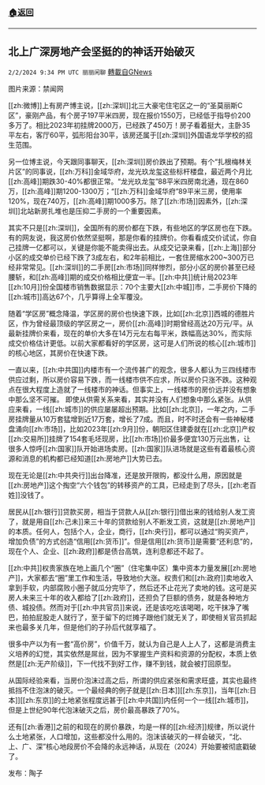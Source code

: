 ###  [:house:返回](README.md)
---


## 北上广深房地产会坚挺的的神话开始破灭
`2/2/2024 9:34 PM UTC 丽丽闲聊` [轉載自GNews](https://gnews.org/articles/2277663)

图片来源：禁闻网

[[zh:微博]]上有房产博主说，[[zh:深圳]]北三大豪宅住宅区之一的“圣莫丽斯C区”，豪刚产品，有个房子197平米四房，现在报价1550万，已经低于指导价200多万了。相比2023年初挂牌2000万，已经跌了450万！房子看着挺大，主卧35平左右，客厅60平，弧形阳台30平，该房还属于[[zh:深圳]]外国语龙华学校的招生范围。

另一位博主说，今天跟同事聊天，[[zh:深圳]]房价跌出了预期。有个“扎根梅林关片区”的同事说，[[zh:万科]]金域华府，龙光玖龙玺这些标杆楼盘，最近两个月比[[zh:高峰]]期跌30-40%都很正常。“龙光玖龙玺”88平米四房南北通，现在860万，[[zh:高峰]]期1200-1300万；“[[zh:万科]]金域华府”89平米三房，使用率120%，现在740万，[[zh:高峰]]期1000多万。除了[[zh:市场]]因素外，[[zh:深圳]]北站新房扎堆也是压抑二手房的一个重要因素。

其实不只是[[zh:深圳]]，全国所有的房价都在下跌，有些地区的学区房也在下跌。有的网友说，我这房价依然坚挺啊，那是你看的挂牌价。你看看成交价试试，你自己挂牌一亿都可以，关键是你能不能卖得出去。从成交记录来看，[[zh:上海]]部分小区的成交单价已经下跌了3成左右，和2年前相比，一套住房缩水200~300万已经非常常见。[[zh:深圳]]的二手房[[zh:市场]]同样惨烈，部分小区的房价甚至已经腰斩，和[[zh:高峰]]期的成交价格相比便宜一半。[[zh:中共]]统计局2023年[[zh:10月]]份全国楼市销售数据显示：70个主要大[[zh:中城]]市，二手房价下降的[[zh:城市]]高达67个，几乎算得上全军覆没。

随着“学区房”概念降温，学区房的房价也快速下跌，比如[[zh:北京]]西城的德胜片区，作为曾经最顶级的学区房之一，房价[[zh:高峰]]时期曾经高达20万元/平。从最新挂牌价来看，现在的单价大多在14万元左右每平米，跌幅高达30%，而实际成交价格估计更低。以前大家都看好的学区房，这可是人们所说的核心[[zh:城市]]的核心地区，其房价在快速下跌。

一直以来，[[zh:中共国]]内楼市有一个流传甚广的观念，很多人都认为三四线楼市供应过剩，所以房价容易下跌，而一线楼市供不应求，所以房价只涨不跌。这种观点在很大程度上造就了一线楼市的神话。但事实上，一线楼市的房价远并没有想象中那么坚不可摧。
即使从供需关系来看，其实并没有人们想象中那么紧张。从供应来看，一线[[zh:城市]]的供应屡屡超出预期。比如[[zh:北京]]，一年之内，二手房挂牌量从10万套猛增到近17万套，增长了7成。而且，时不时还会有一些神秘楼盘涌向[[zh:市场]]，比如2023年[[zh:9月]]份，朝阳区住建委就在[[zh:北京]]产权[[zh:交易所]]挂牌了154套毛坯现房，比[[zh:市场]]价最多便宜130万元出售，让很多人惊呼[[zh:国家]]队开始进场卖房。[[zh:国家]]队进场就是这些有着最核心资源和消息的机构都已经知道[[zh:房地产]]大势已去。

现在无论是[[zh:中共央行]]出台降准，还是放开限购，都没什么用，原因就是[[zh:房地产]]这个掏空“六个钱包”的转移资产的工具，已经走到了尽头，[[zh:老百姓]]没钱了。

居民从[[zh:银行]]贷款买房，相当于贷款人从[[zh:银行]]借出来的钱给别人发工资了，就是用自[[zh:己未]]来三十年的贷款给别人不断发工资，这就是[[zh:房地产]]的本质。任何人，包括个人，企业，商行，[[zh:央行]]，都可以通过“购买资产，增加负债”的方式创造“信用[[zh:货币]]”。但是信用[[zh:货币]]是需要“还利息”的，现在个人、企业、[[zh:政府]]都是债台高筑，连利息都还不起了。

[[zh:中共]]权贵家族在地上画几个“圈”（住宅集中区）集中资本力量发展[[zh:房地产]]，大家都去“圈”里工作和生活，导致地价大涨。权贵们和[[zh:政府]]卖地收入拿到手软，内部腐败小圈子就瓜分完毕了，然后还不止花光了卖地的钱。这可是买房人未来三十年的收入都给了[[zh:政府]]，还担负了巨额的债务，就是各种地方债、城投债。然而对于[[zh:中共官员]]来说，还是该吃吃该喝喝，吃干抹净了嘴巴，拍拍屁股走人就行了，至于留下的烂摊子跟他们就无关了，即使相关官员抓起来也最多关几年，但是他们的子孙后代就享福了。

很多中产以为有一套“高价房”，价值千万，就认为自己是人上人了，这都是消费主义培养的幻觉，其实依然是屌丝，因为不掌握生产资料和资源的分配权，本质上依然是[[zh:无产阶级]]，下一代找不到好工作，赚不到钱，就会被打回原型。

从国际经验来看，当房价泡沫过高之后，所谓的供应紧张和需求旺盛，其实也最终抵挡不住泡沫的破灭。一个最经典的例子就是[[zh:日本]][[zh:东京]]，当年[[zh:日本]][[zh:东京]]的土地紧张程度远甚于[[zh:中共国]]内任何一个一线[[zh:城市]]，但是上世纪90年代泡沫破灭之后，房价最高暴跌了70%。

还有[[zh:香港]]之前的和现在的房价暴跌，均是一样的[[zh:经济]]规律，所以说什么土地紧张，人口增加，这些都没什么用的。泡沫该破灭的一样会破灭，“北、上、广、深”核心地段房价不会降的永远神话，从现在（2024）开始要被彻底戳破了。

发布：陶子

